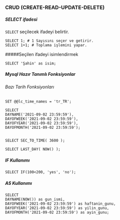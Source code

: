 ### CRUD (CREATE-READ-UPDATE-DELETE)

##### SELECT ifadesi

``SELECT`` seçilecek ifadeyi belirtir.

```
SELECT 1; # 1 Sayısını seçer ve getirir.
SELECT 1+1; # Toplama işlemini yapar.
```

#####Seçilen ifadeyi isimlendirmek
```
SELECT 'Şahin' as isim;
```

##### Mysql Hazır Tanımlı Fonksiyonlar


###### Bazı Tarih Fonksiyonları

```
SET @@lc_time_names = 'tr_TR';

SELECT
DAYNAME('2021-09-02 23:59:59'), 
DAYOFWEEK('2021-09-02 23:59:59'), 
DAYOFYEAR('2021-09-02 23:59:59'),
DAYOFMONTH('2021-09-02 23:59:59');


SELECT SEC_TO_TIME( 3600 );

SELECT LAST_DAY( NOW() );
```

##### IF Kullanımı 

```
SELECT IF(100<200, 'yes', 'no');
```

##### AS Kullanımı

```
SELECT
DAYNAME(NOW()) as gun_ismi,
DAYOFWEEK('2021-09-02 23:59:59') as haftanin_gunu,
DAYOFYEAR('2021-09-02 23:59:59') as yilin_gunu,
DAYOFMONTH('2021-09-02 23:59:59') as ayin_gunu;
```
































